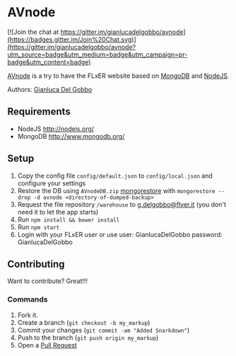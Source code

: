 AVnode
=============

[![Join the chat at https://gitter.im/gianlucadelgobbo/avnode](https://badges.gitter.im/Join%20Chat.svg)](https://gitter.im/gianlucadelgobbo/avnode?utm_source=badge&utm_medium=badge&utm_campaign=pr-badge&utm_content=badge)

[AVnode](https://github.com/gianlucadelgobbo/avnode) is a try to have the FLxER website based on [MongoDB](http://www.mongodb.org/) and [NodeJS](http://nodejs.org/).

Authors: [Gianluca Del Gobbo](https://github.com/gianlucadelgobbo/)

Requirements
------------

* NodeJS http://nodejs.org/
* MongoDB http://www.mongodb.org/


Setup
-----

1. Copy the config file `config/default.json` to `config/local.json` and configure your settings
2. Restore the DB using `AVnodeDB.zip` [mongorestore](http://docs.mongodb.org/manual/reference/program/mongorestore/) with `mongorestore --drop -d avnode <directory-of-dumped-backup>`
3. Request the file repository `/warehouse` to g.delgobbo@flyer.it (you don't need it to let the app starts)
4. Run `npm install && bower install`
5. Run `npm start`
6. Login with your FLxER user or use user: GianlucaDelGobbo password: GianlucaDelGobbo


Contributing
------------

Want to contribute? Great!!!


### Commands

1. Fork it.
2. Create a branch (`git checkout -b my_markup`)
3. Commit your changes (`git commit -am "Added Snarkdown"`)
4. Push to the branch (`git push origin my_markup`)
5. Open a [Pull Request](https://github.com/gianlucadelgobbo/avnode)
